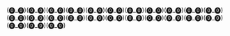 (⓿_⓿)(⓿_⓿)(⓿_⓿)(⓿_⓿)(⓿_⓿)(⓿_⓿)(⓿_⓿)(⓿_⓿)(⓿_⓿)(⓿_⓿)(⓿_⓿)(⓿_⓿)(⓿_⓿)(⓿_⓿)(⓿_⓿)(⓿_⓿)(⓿_⓿)(⓿_⓿)(⓿_⓿)(⓿_⓿)(⓿_⓿)(⓿_⓿)(⓿_⓿)(⓿_⓿)(⓿_⓿)
